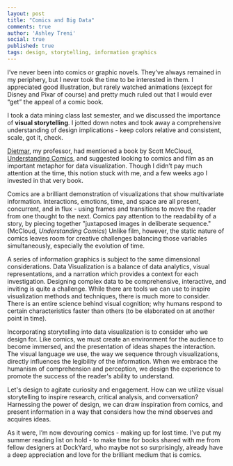 ```yaml
---
layout: post
title: "Comics and Big Data"
comments: true
author: 'Ashley Treni'
social: true
published: true
tags: design, storytelling, information graphics
---
```


I’ve never been into comics or graphic novels. They’ve always remained in my periphery, but I never took the time to be interested in them. I appreciated good illustration, but rarely watched animations (except for Disney and Pixar of course) and pretty much ruled out that I would ever “get” the appeal of a comic book.

I took a data mining class last semester, and we discussed the importance of **visual storytelling**. I jotted down notes and took away a comprehensive understanding of design implications - keep colors relative and consistent, scale, got it, check.

[Dietmar](http://www.northeastern.edu/camd/artdesign/people/dietmar-offenhuber/), my professor, had mentioned a book by Scott McCloud, [Understanding Comics](http://scottmccloud.com/2-print/1-uc/), and suggested looking to comics and film as an important metaphor for data visualization. Though I didn’t pay much attention at the time, this notion stuck with me, and a few weeks ago I invested in that very book.

Comics are a brilliant demonstration of visualizations that show multivariate information. Interactions, emotions, time, and space are all present, concurrent, and in flux - using frames and transitions to move the reader from one thought to the next. Comics pay attention to the readability of a story, by piecing together "juxtaposed images in deliberate sequence." (McCloud, *Understanding Comics*) Unlike film, however, the static nature of comics leaves room for creative challenges balancing those variables simultaneously, especially the evolution of time. 

A series of information graphics is subject to the same dimensional considerations. Data Visualization is a balance of data analytics, visual representations, and a narration which provides a context for each investigation. Designing complex data to be comprehensive, interactive, and inviting is quite a challenge. While there are tools we can use to inspire visualization methods and techniques, there is much more to consider. There is an entire science behind visual cognition; why humans respond to certain characteristics faster than others (to be elaborated on at another point in time).

Incorporating storytelling into data visualization is to consider who we design for. Like comics, we must create an environment for the audience to become immersed, and the presentation of ideas shapes the interaction. The visual language we use, the way we sequence through visualizations, directly influences the legibility of the information. When we embrace the humanism of comprehension and perception, we design the experience to promote the success of the reader's ability to understand.

Let's design to agitate curiosity and engagement. How can we utilize visual storytelling to inspire research, critical analysis, and conversation? Harnessing the power of design, we can draw inspiration from comics, and present information in a way that considers how the mind observes and acquires ideas.

As it were, I’m now devouring comics - making up for lost time. I’ve put my summer reading list on hold - to make time for books shared with me from fellow designers at DockYard, who maybe not so surprisingly, already have a deep appreciation and love for the brilliant medium that is comics.